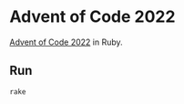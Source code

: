 # Advent of Code 2022

[Advent of Code 2022](https://adventofcode.com/2022) in Ruby.

## Run

```sh
rake
```
